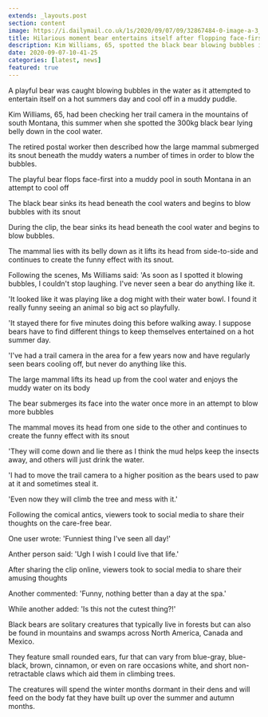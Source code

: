 ```yaml
---
extends: _layouts.post
section: content
image: https://i.dailymail.co.uk/1s/2020/09/07/09/32867484-0-image-a-3_1599468768886.jpg 
title: Hilarious moment bear entertains itself after flopping face-first into a muddy puddle 
description: Kim Williams, 65, spotted the black bear blowing bubbles in a muddy puddle as it attempted to cool off on a hot summers day in the mountains of south Montana. 
date: 2020-09-07-10-41-25 
categories: [latest, news] 
featured: true 
--- 
```

A playful bear was caught blowing bubbles in the water as it attempted to entertain itself on a hot summers day and cool off in a muddy puddle.  

Kim Williams, 65, had been checking her trail camera in the mountains of south Montana, this summer when she spotted the 300kg black bear lying belly down in the cool water.

The retired postal worker then described how the large mammal submerged its snout beneath the muddy waters a number of times in order to blow the bubbles.  

The playful bear flops face-first into a muddy pool in south Montana in an attempt to cool off

The black bear sinks its head beneath the cool waters and begins to blow bubbles with its snout

During the clip, the bear sinks its head beneath the cool water and begins to blow bubbles.

The mammal lies with its belly down as it lifts its head from side-to-side and continues to create the funny effect with its snout.

Following the scenes, Ms Williams said: 'As soon as I spotted it blowing bubbles, I couldn't stop laughing. I've never seen a bear do anything like it.

'It looked like it was playing like a dog might with their water bowl. I found it really funny seeing an animal so big act so playfully.

'It stayed there for five minutes doing this before walking away. I suppose bears have to find different things to keep themselves entertained on a hot summer day.

'I've had a trail camera in the area for a few years now and have regularly seen bears cooling off, but never do anything like this.

The large mammal lifts its head up from the cool water and enjoys the muddy water on its body

The bear submerges its face into the water once more in an attempt to blow more bubbles

The mammal moves its head from one side to the other and continues to create the funny effect with its snout

'They will come down and lie there as I think the mud helps keep the insects away, and others will just drink the water.

'I had to move the trail camera to a higher position as the bears used to paw at it and sometimes steal it.

'Even now they will climb the tree and mess with it.' 

Following the comical antics, viewers took to social media to share their thoughts on the care-free bear.

One user wrote: 'Funniest thing I've seen all day!'

Anther person said: 'Ugh I wish I could live that life.'









After sharing the clip online, viewers took to social media to share their amusing thoughts

Another commented: 'Funny, nothing better than a day at the spa.'

While another added: 'Is this not the cutest thing?!' 

Black bears are solitary creatures that typically live in forests but can also be found in mountains and swamps across North America, Canada and Mexico.

They feature small rounded ears, fur that can vary from blue-gray, blue-black, brown, cinnamon, or even on rare occasions white, and short non-retractable claws which aid them in climbing trees. 

The creatures will spend the winter months dormant in their dens and will feed on the body fat they have built up over the summer and autumn months. 

